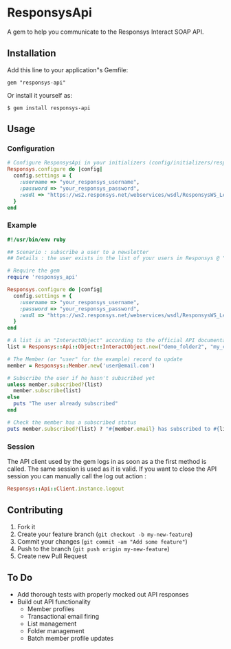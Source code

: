 # ResponsysApi

A gem to help you communicate to the Responsys Interact SOAP API.

## Installation

Add this line to your application"s Gemfile:

    gem "responsys-api"

Or install it yourself as:

    $ gem install responsys-api

## Usage
### Configuration 

```ruby
# Configure ResponsysApi in your initializers (config/initializers/responsys_api.rb):
Responsys.configure do |config|
  config.settings = {
    :username => "your_responsys_username",
    :password => "your_responsys_password",
    :wsdl => "https://ws2.responsys.net/webservices/wsdl/ResponsysWS_Level1.wsdl"
  }
end
```
### Example
```ruby
#!/usr/bin/env ruby

## Scenario : subscribe a user to a newsletter
## Details : the user exists in the list of your users in Responsys @ "the_folder_containing_the_list/my_customers_list". He just decided to subscribe so let's update his status !

# Require the gem
require 'responsys_api'

Responsys.configure do |config|
  config.settings = {
    :username => "your_responsys_username",
    :password => "your_responsys_password",
    :wsdl => "https://ws2.responsys.net/webservices/wsdl/ResponsysWS_Level1.wsdl"
  }
end

# A list is an "InteractObject" according to the official API documentation
list = Responsys::Api::Object::InteractObject.new("demo_folder2", "my_customers")

# The Member (or "user" for the example) record to update
member = Responsys::Member.new('user@email.com')

# Subscribe the user if he hasn't subscribed yet
unless member.subscribed?(list)
  member.subscribe(list)
else
  puts "The user already subscribed"
end

# Check the member has a subscribed status
puts member.subscribed?(list) ? "#{member.email} has subscribed to #{list.objectName}" : "An error happened"
```
### Session
The API client used by the gem logs in as soon as a the first method is called. The same session is used as it is valid. If you want to close the API session you can manually call the log out action :

```ruby
Responsys::Api::Client.instance.logout
```

## Contributing

1. Fork it
2. Create your feature branch (`git checkout -b my-new-feature`)
3. Commit your changes (`git commit -am "Add some feature"`)
4. Push to the branch (`git push origin my-new-feature`)
5. Create new Pull Request

## To Do
* Add thorough tests with properly mocked out API responses
* Build out API functionality
  * Member profiles
  * Transactional email firing
  * List management
  * Folder management
  * Batch member profile updates
